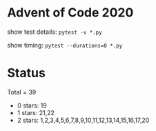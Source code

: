 Advent of Code 2020
===================

show test details:
```pytest -v *.py```

show timing:
```pytest --durations=0 *.py```

Status
======

Total = 39

- 0 stars: 19
- 1 stars: 21,22
- 2 stars: 1,2,3,4,5,6,7,8,9,10,11,12,13,14,15,16,17,20